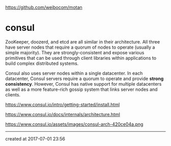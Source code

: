 https://github.com/weibocom/motan



# consul

ZooKeeper, doozerd, and etcd are all similar in their architecture. All three have server nodes that require a quorum of nodes to operate (usually a simple majority). They are strongly-consistent and expose various primitives that can be used through client libraries within applications to build complex distributed systems.

Consul also uses server nodes within a single datacenter. In each datacenter, Consul servers require a quorum to operate and provide **strong consistency**. However, Consul has native support for multiple datacenters as well as a more feature-rich gossip system that links server nodes and clients.



https://www.consul.io/intro/getting-started/install.html

https://www.consul.io/docs/internals/architecture.html

https://www.consul.io/assets/images/consul-arch-420ce04a.png

---

created at 2017-07-01 23:56